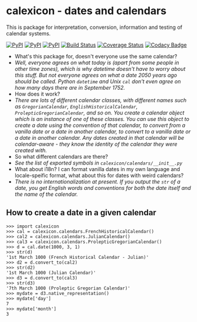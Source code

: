 # calexicon - dates and calendars

This is package for interpretation, conversion, information and testing of calendar systems. 

[![PyPI](https://img.shields.io/pypi/v/calexicon.svg)](https://pypi.python.org/pypi/calexicon)
[![PyPI](https://img.shields.io/pypi/dm/calexicon.svg)](https://pypi.python.org/pypi/calexicon)
[![PyPI](https://img.shields.io/pypi/license/calexicon.svg)](https://pypi.python.org/pypi/calexicon)
[![Build Status](https://travis-ci.org/jwg4/calexicon.svg?branch=master)](https://travis-ci.org/jwg4/calexicon)
[![Coverage Status](https://coveralls.io/repos/jwg4/calexicon/badge.svg?branch=master&service=github)](https://coveralls.io/github/jwg4/calexicon?branch=master)
[![Codacy Badge](https://api.codacy.com/project/badge/grade/81a3e2bb39384e33a7bde326a66e0dd4)](https://www.codacy.com/app/jack-grahl/calexicon)

 - What's this package for, doesn't everyone use the same calendar?
 - *Well, everyone agrees on what today is (apart from some people in other time zones), which is why datetime doesn't have to worry about this stuff. But not everyone agrees on what a date 2050 years ago should be called. Python `datetime` and Unix `cal` don't even agree on how many days there are in September 1752.*
 - How does it work?
 - *There are lots of different calendar classes, with different names such as `GregorianCalendar`, `EnglishHistoricalCalendar`, `ProlepticGregorianCalendar`, and so on. You create a calendar object which is an instance of one of these classes. You can use this object to create a date using the convention of that calendar, to convert from a vanilla date or a date in another calendar, to convert to a vanilla date or a date in another calendar. Any dates created in that calendar will be calendar-aware - they know the identity of the calendar they were created with.*
 - So what different calendars are there?
 - *See the list of exported symbols in `calexicon/calendars/__init__.py`*
 - What about i18n? I can format vanilla dates in my own language and locale-speific format, what about this for dates with weird calendars?
 - *There is no internationalization at present. If you output the `str` of a date, you get English words and conventions for both the date itself and the name of the calendar.*

## How to create a date in a given calendar
```
>>> import calexicon
>>> cal = calexicon.calendars.FrenchHistoricalCalendar()
>>> cal2 = calexicon.calendars.JulianCalendar()
>>> cal3 = calexicon.calendars.ProlepticGregorianCalendar()
>>> d = cal.date(1000, 3, 1)
>>> str(d)
'1st March 1000 (French Historical Calendar - Julian)'
>>> d2 = d.convert_to(cal2)
>>> str(d2)
'1st March 1000 (Julian Calendar)'
>>> d3 = d.convert_to(cal3)
>>> str(d3)
'7th March 1000 (Proleptic Gregorian Calendar)'
>>> mydate = d3.native_representation()
>>> mydate['day']
7
>>> mydate['month']
3

```

